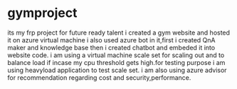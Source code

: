 # gymproject
its my frp project for future ready talent
i created a gym website and hosted it on azure virtual machine
i also used azure bot in it,first i created QnA maker and knowledge base then i created chatbot and embeded it into website code.
i am using a virtual machine scale set for scaling out and to balance load if incase my cpu threshold gets high.for testing purpose i am using heavyload application to test scale set.
i am also using azure advisor for recommendation regarding cost and security,performance.


